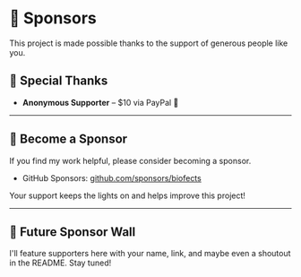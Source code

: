 # 💖 Sponsors

This project is made possible thanks to the support of generous people like you.

## 🙏 Special Thanks

- **Anonymous Supporter** – $10 via PayPal 💸

---

## 🚀 Become a Sponsor

If you find my work helpful, please consider becoming a sponsor.

- GitHub Sponsors: [github.com/sponsors/biofects](https://github.com/sponsors/biofects)

Your support keeps the lights on and helps improve this project!

---

## 🏅 Future Sponsor Wall

I'll feature supporters here with your name, link, and maybe even a shoutout in the README. Stay tuned!
